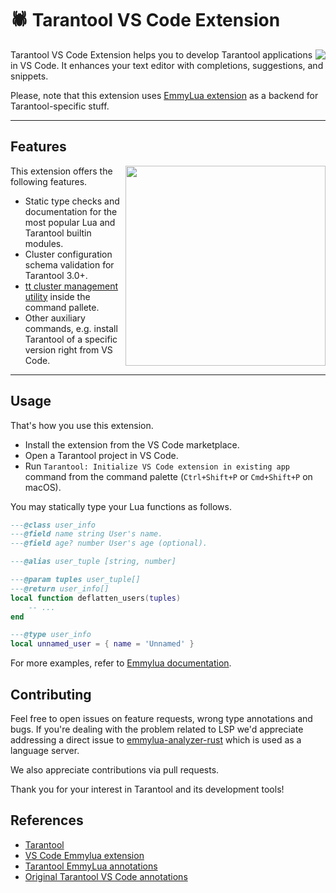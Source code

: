 # 🕷 Tarantool VS Code Extension

<a href="http://tarantool.io">
 <img src="https://avatars2.githubusercontent.com/u/2344919?v=2&s=100" align="right">
</a>

Tarantool VS Code Extension helps you to develop Tarantool applications in VS Code. It enhances your text editor with completions, suggestions, and snippets.

Please, note that this extension uses [EmmyLua extension](https://github.com/EmmyLua/VSCode-EmmyLua) as a backend for Tarantool-specific stuff.

---

## Features

<img src="https://i.postimg.cc/k5cnrtZc/box-commit.gif" width="320" align="right">

This extension offers the following features.

* Static type checks and documentation for the most popular Lua and Tarantool builtin modules.
* Cluster configuration schema validation for Tarantool 3.0+.
* [tt cluster management utility](https://github.com/tarantool/tt) inside the command pallete.
* Other auxiliary commands, e.g. install Tarantool of a specific version right from VS Code.

---

## Usage

That's how you use this extension.

* Install the extension from the VS Code marketplace.
* Open a Tarantool project in VS Code.
* Run `Tarantool: Initialize VS Code extension in existing app` command from the command palette (`Ctrl+Shift+P` or `Cmd+Shift+P` on macOS).

You may statically type your Lua functions as follows.

```lua
---@class user_info
---@field name string User's name.
---@field age? number User's age (optional).

---@alias user_tuple [string, number]

---@param tuples user_tuple[]
---@return user_info[]
local function deflatten_users(tuples)
    -- ...
end

---@type user_info
local unnamed_user = { name = 'Unnamed' }
```

For more examples, refer to [Emmylua documentation](https://emmylua.github.io/annotation.html).

## Contributing

Feel free to open issues on feature requests, wrong type annotations and bugs. If you're dealing with the problem related to LSP we'd appreciate addressing a direct issue to [emmylua-analyzer-rust](https://github.com/CppCXY/emmylua-analyzer-rust) which is used as a language server.

We also appreciate contributions via pull requests.

Thank you for your interest in Tarantool and its development tools!

## References

* [Tarantool](https://www.tarantool.io/)
* [VS Code Emmylua extension](https://github.com/EmmyLua/VSCode-EmmyLua)
* [Tarantool EmmyLua annotations](https://github.com/georgiy-belyanin/tarantool-emmylua)
* [Original Tarantool VS Code annotations](https://github.com/vaintrub/vscode-tarantool)
